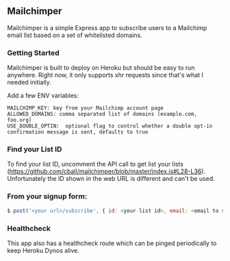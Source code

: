 ## Mailchimper
Mailchimper is a simple Express app to subscribe users to a Mailchimp email list based on a set of whitelisted domains.

### Getting Started
Mailchimper is built to deploy on Heroku but should be easy to run anywhere. Right now, it only supports xhr requests since that's what I needed initially.

Add a few ENV variables:
```
MAILCHIMP_KEY: key from your Mailchimp account page
ALLOWED_DOMAINS: comma separated list of domains (example.com, foo.org)
USE_DOUBLE_OPTIN:  optional flag to control whether a double opt-in confirmation message is sent, defaults to true
```

### Find your List ID
To find your list ID, uncomment the API call to get list your lists (https://github.com/cball/mailchimper/blob/master/index.js#L28-L36).
Unfortunately the ID shown in the web URL is different and can't be used.

### From your signup form:
```javascript
$.post('<your url>/subscribe', { id: <your list id>, email: <email to subscribe> });
```

### Healthcheck
This app also has a healthcheck route which can be pinged periodically to keep Heroku Dynos alive.
